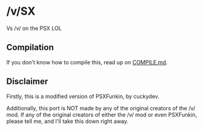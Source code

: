 # /v/SX
Vs /v/ on the PSX LOL

## Compilation
If you don't know how to compile this, read up on [COMPILE.md](/COMPILE.md).

## Disclaimer
Firstly, this is a modified version of PSXFunkin, by cuckydev.

Additionally, this port is NOT made by any of the original creators of the /v/ mod. If any of the original creators of either the /v/ mod or even PSXFunkin, please tell me, and I'll take this down right away.

